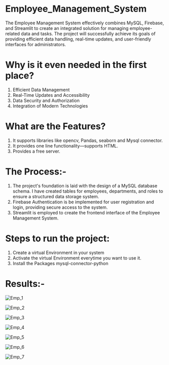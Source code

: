 # Employee_Management_System
The Employee Management System effectively combines MySQL, Firebase, and Streamlit to create an integrated solution for managing employee-related data and tasks. The project will  successfully achieve its goals of providing efficient data handling, real-time updates, and user-friendly interfaces for administrators.

# Why is it even needed in the first place?
1. Efficient Data Management
2. Real-Time Updates and Accessibility
3. Data Security and Authorization
4. Integration of Modern Technologies

# What are the Features?
1. It supports libraries like opencv, Pandas, seaborn and Mysql connector.
2. It provides one line functionality—supports HTML.
3. Provides a free server.

# The Process:-
1. The project's foundation is laid with the design of a MySQL database schema. I have created tables for employees, departments, and roles to ensure a structured data storage system. 
2. Firebase Authentication is be implemented for user registration and login, providing secure access to the system. 
3. Streamlit is employed to create the frontend interface of the Employee Management System.

# Steps to run the project:
1. Create a virtual Environment in your system
2. Activate the virtual Environment everytime you want to use it.
3. Install the Packages mysql-connector-python

# Results:-
![Emp_1](https://github.com/SharbaniChakraborty/Employee_Management_System/assets/170112191/549ec59b-34f8-47a6-aad8-e4af443c1249)

![Emp_2](https://github.com/SharbaniChakraborty/Employee_Management_System/assets/170112191/9c552725-e770-4933-8815-3534cc38b33d)

![Emp_3](https://github.com/SharbaniChakraborty/Employee_Management_System/assets/170112191/c02ad2d2-2299-4f28-88d4-cf1009668100)

![Emp_4](https://github.com/SharbaniChakraborty/Employee_Management_System/assets/170112191/b409b9d6-5592-49b6-bc11-16d7003cbd40)

![Emp_5](https://github.com/SharbaniChakraborty/Employee_Management_System/assets/170112191/452c1acc-b5ed-4cd6-96f5-e7194298a2b8)

![Emp_6](https://github.com/SharbaniChakraborty/Employee_Management_System/assets/170112191/2cb6364d-6a1f-4562-bdd0-e50d9d4acd74)

![Emp_7](https://github.com/SharbaniChakraborty/Employee_Management_System/assets/170112191/5583a15f-e425-4bc9-9052-eb5b35a7ffcc)




   

